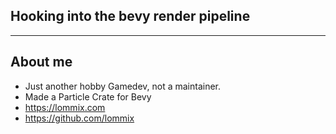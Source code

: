 ## Hooking into the bevy render pipeline

---

## About me

-   Just another hobby Gamedev, not a maintainer.
-   Made a Particle Crate for Bevy
-   https://lommix.com
-   https://github.com/lommix
